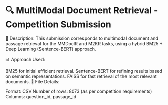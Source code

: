 # 🔍 MultiModal Document Retrieval - Competition Submission

📌 Description:
This submission corresponds to multimodal document and passage retrieval for the MMDocIR and M2KR tasks, using a hybrid BM25 + Deep Learning (Sentence-BERT) approach.

📊 Approach Used:

BM25 for initial efficient retrieval.
Sentence-BERT for refining results based on semantic representations.
FAISS for fast retrieval of the most relevant documents.
📁 File Details:

Format: CSV
Number of rows: 8073 (as per competition requirements)
Columns: question_id, passage_id
